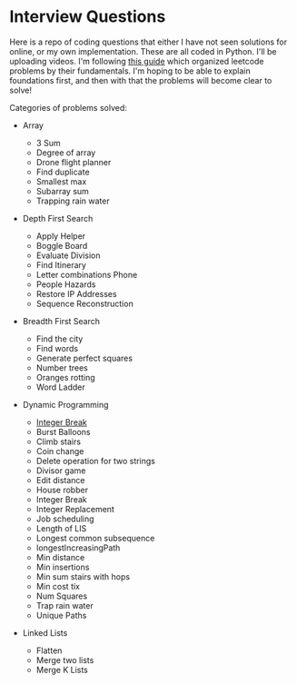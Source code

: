 # Interview Questions

Here is a repo of coding questions that either I have not seen solutions for online, or my own implementation. These are all coded in Python. I'll be uploading videos. I'm following [this guide](https://www.youtube.com/watch?v=m0OFK5LeEyw) which organized leetcode problems by their fundamentals. I'm hoping to be able to explain foundations first, and then with that the problems will become clear to solve!


Categories of problems solved:

* Array
  * 3 Sum
  * Degree of array
  * Drone flight planner
  * Find duplicate
  * Smallest max
  * Subarray sum
  * Trapping rain water

* Depth First Search
  * Apply Helper
  * Boggle Board
  * Evaluate Division
  * Find Itinerary
  * Letter combinations Phone
  * People Hazards
  * Restore IP Addresses
  * Sequence Reconstruction

* Breadth First Search
  * Find the city
  * Find words
  * Generate perfect squares
  * Number trees
  * Oranges rotting
  * Word Ladder

* Dynamic Programming
  * [Integer Break](https://www.youtube.com/watch?v=m0OFK5LeEyw)
  * Burst Balloons
  * Climb stairs
  * Coin change
  * Delete operation for two strings
  * Divisor game
  * Edit distance
  * House robber
  * Integer Break
  * Integer Replacement
  * Job scheduling
  * Length of LIS
  * Longest common subsequence
  * longestIncreasingPath
  * Min distance
  * Min insertions
  * Min sum stairs with hops
  * Min cost tix
  * Num Squares
  * Trap rain water
  * Unique Paths

* Linked Lists
  * Flatten
  * Merge two lists
  * Merge K Lists
